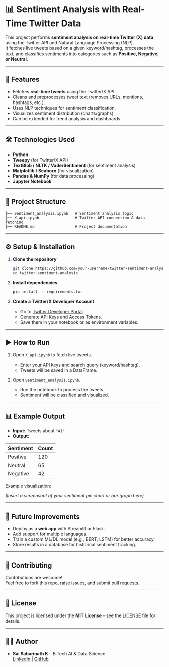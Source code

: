 # 📊 Sentiment Analysis with Real-Time Twitter Data

This project performs **sentiment analysis on real-time Twitter (X) data** using the Twitter API and Natural Language Processing (NLP).  
It fetches live tweets based on a given keyword/hashtag, processes the text, and classifies sentiments into categories such as **Positive, Negative, or Neutral**.

---

## 🚀 Features
- Fetches **real-time tweets** using the Twitter/X API.
- Cleans and preprocesses tweet text (removes URLs, mentions, hashtags, etc.).
- Uses NLP techniques for sentiment classification.
- Visualizes sentiment distribution (charts/graphs).
- Can be extended for trend analysis and dashboards.

---

## 🛠️ Technologies Used
- **Python**
- **Tweepy** (for Twitter/X API)
- **TextBlob / NLTK / VaderSentiment** (for sentiment analysis)
- **Matplotlib / Seaborn** (for visualization)
- **Pandas & NumPy** (for data processing)
- **Jupyter Notebook**

---

## 📂 Project Structure
```
├── Sentiment_analysis.ipynb   # Sentiment analysis logic
├── X_api.ipynb                # Twitter API connection & data fetching
├── README.md                  # Project documentation
```
---

## ⚙️ Setup & Installation

1. **Clone the repository**
   ```bash
   git clone https://github.com/your-username/twitter-sentiment-analysis.git
   cd twitter-sentiment-analysis
   ```

2. **Install dependencies**
   ```bash
   pip install -r requirements.txt
   ```

3. **Create a Twitter/X Developer Account**
   - Go to [Twitter Developer Portal](https://developer.twitter.com/)
   - Generate API Keys and Access Tokens.
   - Save them in your notebook or as environment variables.

---

## ▶️ How to Run

1. Open `X_api.ipynb` to fetch live tweets.  
   - Enter your API keys and search query (keyword/hashtag).  
   - Tweets will be saved in a DataFrame.  

2. Open `Sentiment_analysis.ipynb`.  
   - Run the notebook to process the tweets.  
   - Sentiment will be classified and visualized.  

---

## 📊 Example Output

- **Input:** Tweets about `"AI"`  
- **Output:**  

| Sentiment  | Count |
|------------|-------|
| Positive   | 120   |
| Neutral    | 65    |
| Negative   | 42    |

Example visualization:  

*(Insert a screenshot of your sentiment pie chart or bar graph here)*

---

## 🔮 Future Improvements
- Deploy as a **web app** with Streamlit or Flask.
- Add support for multiple languages.
- Train a custom ML/DL model (e.g., BERT, LSTM) for better accuracy.
- Store results in a database for historical sentiment tracking.

---

## 🤝 Contributing
Contributions are welcome!  
Feel free to fork this repo, raise issues, and submit pull requests.

---

## 📜 License
This project is licensed under the **MIT License** - see the [LICENSE](LICENSE) file for details.

---

## 👨‍💻 Author
- **Sai Sabarinath K** – B.Tech AI & Data Science  
  [LinkedIn](https://www.linkedin.com/) | [GitHub](https://github.com/your-username)
